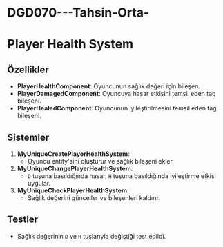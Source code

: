 # DGD070---Tahsin-Orta-
# Player Health System

## Özellikler
- **PlayerHealthComponent**: Oyuncunun sağlık değeri için bileşen.
- **PlayerDamagedComponent**: Oyuncuya hasar etkisini temsil eden tag bileşeni.
- **PlayerHealedComponent**: Oyuncunun iyileştirilmesini temsil eden tag bileşeni.

## Sistemler
1. **MyUniqueCreatePlayerHealthSystem**:
   - Oyuncu entity'sini oluşturur ve sağlık bileşeni ekler.
2. **MyUniqueChangePlayerHealthSystem**:
   - `D` tuşuna basıldığında hasar, `H` tuşuna basıldığında iyileştirme etkisi uygular.
3. **MyUniqueCheckPlayerHealthSystem**:
   - Sağlık değerini günceller ve bileşenleri kaldırır.

## Testler
- Sağlık değerinin `D` ve `H` tuşlarıyla değiştiği test edildi.
